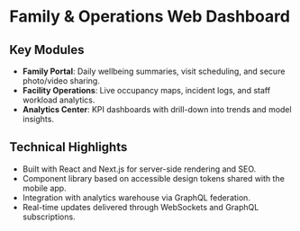 # Family & Operations Web Dashboard

## Key Modules
- **Family Portal**: Daily wellbeing summaries, visit scheduling, and secure photo/video sharing.
- **Facility Operations**: Live occupancy maps, incident logs, and staff workload analytics.
- **Analytics Center**: KPI dashboards with drill-down into trends and model insights.

## Technical Highlights
- Built with React and Next.js for server-side rendering and SEO.
- Component library based on accessible design tokens shared with the mobile app.
- Integration with analytics warehouse via GraphQL federation.
- Real-time updates delivered through WebSockets and GraphQL subscriptions.

